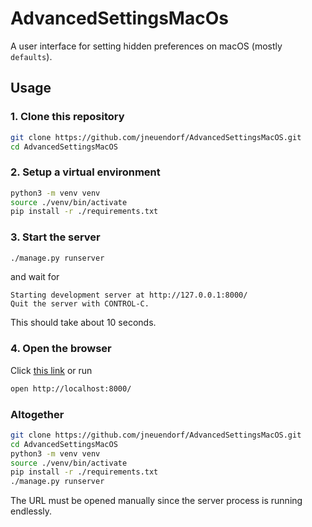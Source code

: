 # AdvancedSettingsMacOs

A user interface for setting hidden preferences on macOS (mostly `defaults`).


## Usage

### 1. Clone this repository

```bash
git clone https://github.com/jneuendorf/AdvancedSettingsMacOS.git
cd AdvancedSettingsMacOS
```


### 2. Setup a virtual environment

```bash
python3 -m venv venv
source ./venv/bin/activate
pip install -r ./requirements.txt
```


### 3. Start the server

```bash
./manage.py runserver
```

and wait for 

```
Starting development server at http://127.0.0.1:8000/
Quit the server with CONTROL-C.
```

This should take about 10 seconds.


### 4. Open the browser

Click [this link](http://localhost:8000/) or run


```bash
open http://localhost:8000/
```


### Altogether


```bash
git clone https://github.com/jneuendorf/AdvancedSettingsMacOS.git
cd AdvancedSettingsMacOS
python3 -m venv venv
source ./venv/bin/activate
pip install -r ./requirements.txt
./manage.py runserver
```

The URL must be opened manually since the server process is running endlessly.